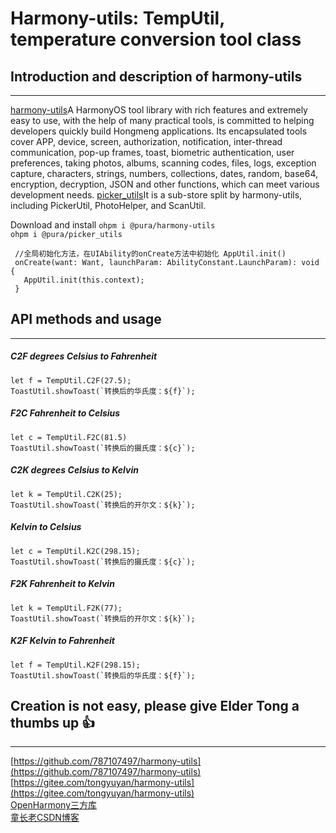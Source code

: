 # Harmony-utils: TempUtil, temperature conversion tool class

## Introduction and description of harmony-utils

------
[harmony-utils](https://ohpm.openharmony.cn/#/cn/detail/@pura%2Fharmony-utils)A HarmonyOS tool library with rich features and extremely easy to use, with the help of many practical tools, is committed to helping developers quickly build Hongmeng applications. Its encapsulated tools cover APP, device, screen, authorization, notification, inter-thread communication, pop-up frames, toast, biometric authentication, user preferences, taking photos, albums, scanning codes, files, logs, exception capture, characters, strings, numbers, collections, dates, random, base64, encryption, decryption, JSON and other functions, which can meet various development needs.
[picker_utils](https://ohpm.openharmony.cn/#/cn/detail/@pura%2Fpicker_utils)It is a sub-store split by harmony-utils, including PickerUtil, PhotoHelper, and ScanUtil.

Download and install
`ohpm i @pura/harmony-utils`  
`ohpm i @pura/picker_utils`

 ```
  //全局初始化方法，在UIAbility的onCreate方法中初始化 AppUtil.init()
  onCreate(want: Want, launchParam: AbilityConstant.LaunchParam): void {
    AppUtil.init(this.context);
  }
 ```

## API methods and usage

------

##### C2F degrees Celsius to Fahrenheit

```
let f = TempUtil.C2F(27.5);
ToastUtil.showToast(`转换后的华氏度：${f}`);
```

##### F2C Fahrenheit to Celsius

```
let c = TempUtil.F2C(81.5)
ToastUtil.showToast(`转换后的摄氏度：${c}`);
```

##### C2K degrees Celsius to Kelvin

```
let k = TempUtil.C2K(25);
ToastUtil.showToast(`转换后的开尔文：${k}`);
```

##### Kelvin to Celsius

```
let c = TempUtil.K2C(298.15);
ToastUtil.showToast(`转换后的摄氏度：${c}`);
```

##### F2K Fahrenheit to Kelvin

```
let k = TempUtil.F2K(77);
ToastUtil.showToast(`转换后的开尔文：${k}`);
```

##### K2F Kelvin to Fahrenheit

```
let f = TempUtil.K2F(298.15);
ToastUtil.showToast(`转换后的华氏度：${f}`);
```

## Creation is not easy, please give Elder Tong a thumbs up 👍

------
[https://github.com/787107497/harmony-utils](https://github.com/787107497/harmony-utils)   
[https://gitee.com/tongyuyan/harmony-utils](https://gitee.com/tongyuyan/harmony-utils)   
[OpenHarmony三方库](https://ohpm.openharmony.cn/#/cn/detail/@pura%2Fharmony-utils)   
[童长老CSDN博客](https://blog.csdn.net/qq_32922545)   
   

